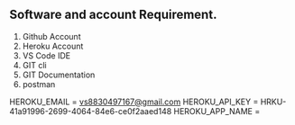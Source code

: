 ## Software and account Requirement.

1. Github Account
2. Heroku Account
3. VS Code IDE
4. GIT cli
5. GIT Documentation
6. postman

HEROKU_EMAIL = vs8830497167@gmail.com
HEROKU_API_KEY = HRKU-41a91996-2699-4064-84e6-ce0f2aaed148
HEROKU_APP_NAME =

